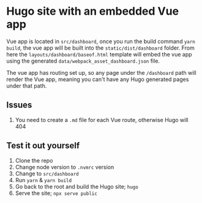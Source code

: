 # Hugo site with an embedded Vue app

Vue app is located in `src/dashboard`, once you run the build command `yarn build`, the vue app will be built into the `static/dist/dashboard` folder. From here the `layouts/dashboard/baseof.html` template will embed the vue app using the generated `data/webpack_asset_dashboard.json` file.

The vue app has routing set up, so any page under the `/dashboard` path will render the Vue app, meaning you can't have any Hugo generated pages under that path.

## Issues

1. You need to create a `.md` file for each Vue route, otherwise Hugo will 404

## Test it out yourself

1. Clone the repo
2. Change node version to `.nvmrc` version
3. Change to `src/dashboard`
4. Run `yarn` & `yarn build`
5. Go back to the root and build the Hugo site; `hugo`
6. Serve the site; `npx serve public`
